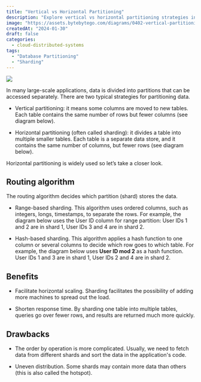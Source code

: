 ```yaml
---
title: "Vertical vs Horizontal Partitioning"
description: "Explore vertical vs horizontal partitioning strategies in databases."
image: "https://assets.bytebytego.com/diagrams/0402-vertical-partitioning-vs-horizontal-partitioning.png"
createdAt: "2024-01-30"
draft: false
categories:
  - cloud-distributed-systems
tags:
  - "Database Partitioning"
  - "Sharding"
---
```


![](https://assets.bytebytego.com/diagrams/0402-vertical-partitioning-vs-horizontal-partitioning.png)

In many large-scale applications, data is divided into partitions that can be accessed separately. There are two typical strategies for partitioning data.

*   Vertical partitioning: it means some columns are moved to new tables. Each table contains the same number of rows but fewer columns (see diagram below).

*   Horizontal partitioning (often called sharding): it divides a table into multiple smaller tables. Each table is a separate data store, and it contains the same number of columns, but fewer rows (see diagram below).

Horizontal partitioning is widely used so let’s take a closer look.

## Routing algorithm

The routing algorithm decides which partition (shard) stores the data.

*   Range-based sharding. This algorithm uses ordered columns, such as integers, longs, timestamps, to separate the rows. For example, the diagram below uses the User ID column for range partition: User IDs 1 and 2 are in shard 1, User IDs 3 and 4 are in shard 2.

*   Hash-based sharding. This algorithm applies a hash function to one column or several columns to decide which row goes to which table. For example, the diagram below uses **User ID mod 2** as a hash function. User IDs 1 and 3 are in shard 1, User IDs 2 and 4 are in shard 2.

## Benefits

*   Facilitate horizontal scaling. Sharding facilitates the possibility of adding more machines to spread out the load.

*   Shorten response time. By sharding one table into multiple tables, queries go over fewer rows, and results are returned much more quickly.

## Drawbacks

*   The order by operation is more complicated. Usually, we need to fetch data from different shards and sort the data in the application's code.

*   Uneven distribution. Some shards may contain more data than others (this is also called the hotspot).

